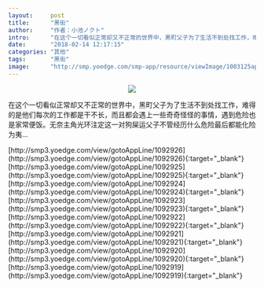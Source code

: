 ```yaml
---
layout:     post
title:      "黑街"
author:     "作者：小池ノクト"
intro:      "在这个一切看似正常却又不正常的世界中，黑町父子为了生活不到处找工作，难得的是他们每次的工作都是干不长，而且都会遇上一些奇奇怪怪的事情，遇到危险也是家常便饭。无奈主角光环注定这一对狗屎运父子不管经历什么危险最后都能化险为夷…"
date:       "2018-02-14 12:17:15"
categories: "其他"
tags:       "黑街"
image:      "http://smp.yoedge.com/smp-app/resource/viewImage/1003125appline.png"
---
```

<div style="text-align: center">
<p><img src="http://smp.yoedge.com/smp-app/resource/viewImage/1003125appline.png"/></p>
</div>
<p class="post-meta">
<span>在这个一切看似正常却又不正常的世界中，黑町父子为了生活不到处找工作，难得的是他们每次的工作都是干不长，而且都会遇上一些奇奇怪怪的事情，遇到危险也是家常便饭。无奈主角光环注定这一对狗屎运父子不管经历什么危险最后都能化险为夷…</span>
</p>
[http://smp3.yoedge.com/view/gotoAppLine/1092926](http://smp3.yoedge.com/view/gotoAppLine/1092926){:target="_blank"}
[http://smp3.yoedge.com/view/gotoAppLine/1092925](http://smp3.yoedge.com/view/gotoAppLine/1092925){:target="_blank"}
[http://smp3.yoedge.com/view/gotoAppLine/1092924](http://smp3.yoedge.com/view/gotoAppLine/1092924){:target="_blank"}
[http://smp3.yoedge.com/view/gotoAppLine/1092923](http://smp3.yoedge.com/view/gotoAppLine/1092923){:target="_blank"}
[http://smp3.yoedge.com/view/gotoAppLine/1092922](http://smp3.yoedge.com/view/gotoAppLine/1092922){:target="_blank"}
[http://smp3.yoedge.com/view/gotoAppLine/1092921](http://smp3.yoedge.com/view/gotoAppLine/1092921){:target="_blank"}
[http://smp3.yoedge.com/view/gotoAppLine/1092920](http://smp3.yoedge.com/view/gotoAppLine/1092920){:target="_blank"}
[http://smp3.yoedge.com/view/gotoAppLine/1092919](http://smp3.yoedge.com/view/gotoAppLine/1092919){:target="_blank"}


